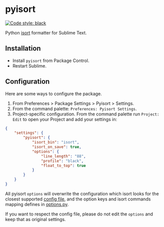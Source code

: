 # pyisort
[![Code style: black](https://img.shields.io/badge/code%20style-black-000000.svg)](https://github.com/psf/black)

Python [isort](https://github.com/PyCQA/isort) formatter for Sublime Text.

## Installation

- Install `pyisort` from Package Control.
- Restart Sublime.

## Configuration

Here are some ways to configure the package.

1. From Preferences > Package Settings > Pyisort > Settings.
2. From the command palette: `Preferences: Pyisort Settings`.
3. Project-specific configuration. From the command palette run `Project: Edit` to open your Project and add your settings in:

```json
{
    "settings": {
        "pyisort": {
            "isort_bin": "isort",
            "isort_on_save": true,
            "options": {
                "line_length": "88",
                "profile": "black",
                "float_to_top": true
            }
        }
    }
}
```

All pyisort `options` will overwrite the configuration which isort looks for the closest supported [config file](https://pycqa.github.io/isort/docs/configuration/config_files.html), and the option keys and isort commands mapping defines  in [options.py](./pyisort/options.py).

If you want to respect the config file, please do not edit the `options` and keep that as original settings.
